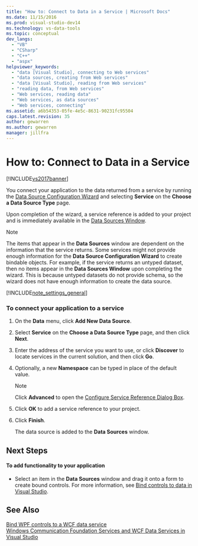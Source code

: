 ```yaml
---
title: "How to: Connect to Data in a Service | Microsoft Docs"
ms.date: 11/15/2016
ms.prod: visual-studio-dev14
ms.technology: vs-data-tools
ms.topic: conceptual
dev_langs: 
  - "VB"
  - "CSharp"
  - "C++"
  - "aspx"
helpviewer_keywords: 
  - "data [Visual Studio], connecting to Web services"
  - "data sources, creating from Web services"
  - "data [Visual Studio], reading from Web services"
  - "reading data, from Web services"
  - "Web services, reading data"
  - "Web services, as data sources"
  - "Web services, connecting"
ms.assetid: a6b54353-05fe-4e5c-8631-90231fc95504
caps.latest.revision: 35
author: gewarren
ms.author: gewarren
manager: jillfra
---
```

# How to: Connect to Data in a Service
[!INCLUDE[vs2017banner](../includes/vs2017banner.md)]

You connect your application to the data returned from a service by running the [Data Source Configuration Wizard](https://msdn.microsoft.com/library/c4df7de5-5da0-4064-940c-761dd6d9e28f) and selecting **Service** on the **Choose a Data Source Type** page.  
  
 Upon completion of the wizard, a service reference is added to your project and is immediately available in the [Data Sources Window](https://msdn.microsoft.com/library/0d20f699-cc95-45b3-8ecb-c7edf1f67992).  
  
> [!NOTE]
> The items that appear in the **Data Sources** window are dependent on the information that the service returns. Some services might not provide enough information for the **Data Source Configuration Wizard** to create bindable objects. For example, if the service returns an untyped dataset, then no items appear in the **Data Sources Window** upon completing the wizard. This is because untyped datasets do not provide schema, so the wizard does not have enough information to create the data source.  
  
 [!INCLUDE[note_settings_general](../includes/note-settings-general-md.md)]  
  
### To connect your application to a service  
  
1. On the **Data** menu, click **Add New Data Source**.  
  
2. Select **Service** on the **Choose a Data Source Type** page, and then click **Next**.  
  
3. Enter the address of the service you want to use, or click **Discover** to locate services in the current solution, and then click **Go**.  
  
4. Optionally, a new **Namespace** can be typed in place of the default value.  
  
    > [!NOTE]
    > Click **Advanced** to open the [Configure Service Reference Dialog Box](../data-tools/configure-service-reference-dialog-box.md).  
  
5. Click **OK** to add a service reference to your project.  
  
6. Click **Finish**.  
  
     The data source is added to the **Data Sources** window.  
  
## Next Steps  
  
#### To add functionality to your application  
  
- Select an item in the **Data Sources** window and drag it onto a form to create bound controls. For more information, see [Bind controls to data in Visual Studio](../data-tools/bind-controls-to-data-in-visual-studio.md).  
  
## See Also  
 [Bind WPF controls to a WCF data service](../data-tools/bind-wpf-controls-to-a-wcf-data-service.md)   
 [Windows Communication Foundation Services and WCF Data Services in Visual Studio](../data-tools/windows-communication-foundation-services-and-wcf-data-services-in-visual-studio.md)
